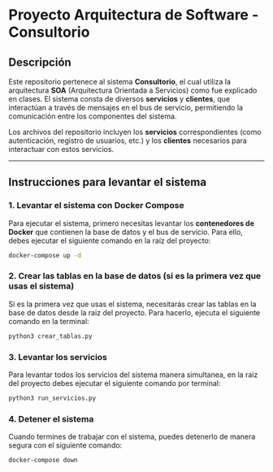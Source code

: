 # Proyecto Arquitectura de Software - Consultorio

## Descripción

Este repositorio pertenece al sistema **Consultorio**, el cual utiliza la arquitectura **SOA** (Arquitectura Orientada a Servicios) como fue explicado en clases. El sistema consta de diversos **servicios** y **clientes**, que interactúan a través de mensajes en el bus de servicio, permitiendo la comunicación entre los componentes del sistema.

Los archivos del repositorio incluyen los **servicios** correspondientes (como autenticación, registro de usuarios, etc.) y los **clientes** necesarios para interactuar con estos servicios.

---

## Instrucciones para levantar el sistema

### 1. Levantar el sistema con Docker Compose

Para ejecutar el sistema, primero necesitas levantar los **contenedores de Docker** que contienen la base de datos y el bus de servicio. Para ello, debes ejecutar el siguiente comando en la raíz del proyecto:

```bash
docker-compose up -d
```

### 2. Crear las tablas en la base de datos (si es la primera vez que usas el sistema)
Si es la primera vez que usas el sistema, necesitarás crear las tablas en la base de datos desde la raiz del proyecto. Para hacerlo, ejecuta el siguiente comando en la terminal:

```bash
python3 crear_tablas.py
```

### 3. Levantar los servicios
Para levantar todos los servicios del sistema manera simultanea, en la raiz del proyecto debes ejecutar el siguiente comando por terminal:

```bash
python3 run_servicios.py
```

### 4. Detener el sistema
Cuando termines de trabajar con el sistema, puedes detenerlo de manera segura con el siguiente comando:
```bash
docker-compose down
```
